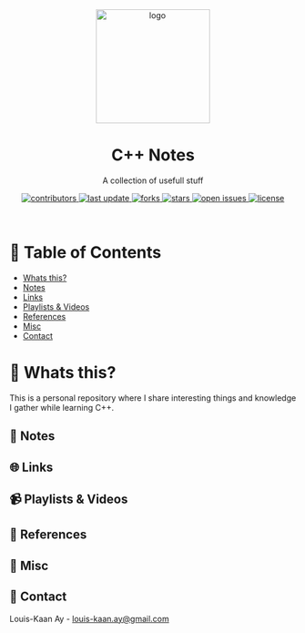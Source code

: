 <div align="center">

  <img src="https://cdn.worldvectorlogo.com/logos/c.svg" alt="logo" width="200" height="auto" />
  <h1>C++ Notes</h1>
  
  <p>
    A collection of usefull stuff
  </p>

  
<!-- Badges -->
<p>
  <a href="https://github.com/Louis3797/cpp-notes/graphs/contributors">
    <img src="https://img.shields.io/github/contributors/Louis3797/cpp-notes" alt="contributors" />
  </a>
  <a href="">
    <img src="https://img.shields.io/github/last-commit/Louis3797/cpp-notes" alt="last update" />
  </a>
  <a href="https://github.com/Louis3797/cpp-notes/network/members">
    <img src="https://img.shields.io/github/forks/Louis3797/cpp-notes" alt="forks" />
  </a>
  <a href="https://github.com/Louis3797/cpp-notes/stargazers">
    <img src="https://img.shields.io/github/stars/Louis3797/cpp-notes" alt="stars" />
  </a>
  <a href="https://github.com/Louis3797/cpp-notes/issues/">
    <img src="https://img.shields.io/github/issues/Louis3797/cpp-notes" alt="open issues" />
  </a>
  <a href="https://github.com/Louis3797/cpp-notes/blob/master/LICENSE">
    <img src="https://img.shields.io/github/license/Louis3797/cpp-notes.svg" alt="license" />
  </a>
</p>
   
</div>

<br />

<!-- Table of Contents -->
# :notebook_with_decorative_cover: Table of Contents
- [Whats this?](#thinking-whats-this)
- [Notes](#blue_book-notes)
- [Links](#globe_with_meridians-links)
- [Playlists & Videos](#video_camera-playlists--videos)
- [References](#footprints-references)
- [Misc](#page_with_curl-misc)
- [Contact](#handshake-contact)

<!-- Whats this -->
# :thinking: Whats this?

This is a personal repository where I share interesting things and knowledge I gather while learning C++.

<!-- Notes -->
## :blue_book: Notes

<!-- Links -->
## 	:globe_with_meridians: Links

<!-- Playlists & Videos -->
## 	:video_camera: Playlists & Videos

<!-- References -->
## :footprints: References

<!-- Misc -->
## :page_with_curl: Misc
  
<!-- Contact -->
## :handshake: Contact

Louis-Kaan Ay - louis-kaan.ay@gmail.com
